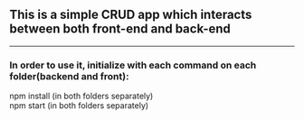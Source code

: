 ## This is a simple CRUD app which interacts between both front-end and back-end
***
### In order to use it, initialize with each command on each folder(backend and front):
<p> npm install (in both folders separately)
<br>npm start (in both folders separately) 
</p>